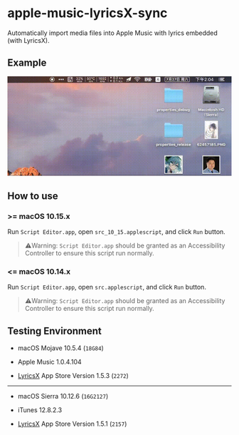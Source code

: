 # apple-music-lyricsX-sync

Automatically import media files into Apple Music with lyrics embedded (with LyricsX).

## Example

![Animated GIF](https://github.com/yuetsin/iTunes-lyricsX-SyncScript/blob/master/samples.gif?raw=true)

## How to use

### >= macOS 10.15.x

Run `Script Editor.app`, open `src_10_15.applescript`, and click `Run` button.

> ⚠️Warning: `Script Editor.app` should be granted as an Accessibility Controller to ensure this script run normally.

### <= macOS 10.14.x

Run `Script Editor.app`, open `src.applescript`, and click `Run` button.

> ⚠️Warning: `Script Editor.app` should be granted as an Accessibility Controller to ensure this script run normally.


## Testing Environment

* macOS Mojave 10.5.4 (`18G84`)

* Apple Music 1.0.4.104

* [LyricsX](https://github.com/ddddxxx/LyricsX) App Store Version 1.5.3 (`2272`)

---

* macOS Sierra 10.12.6 (`16G2127`)

* iTunes 12.8.2.3

* [LyricsX](https://github.com/ddddxxx/LyricsX) App Store Version 1.5.1 (`2157`)

